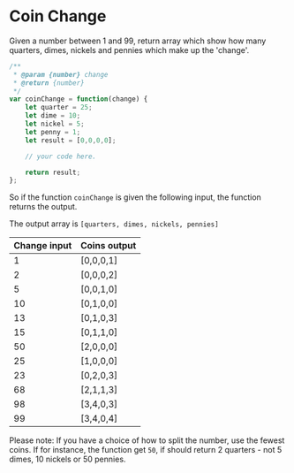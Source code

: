 # Coin Change

Given a number between 1 and 99, return array which show how many quarters, dimes, nickels and pennies which make up the 'change'.


```javascript
/**
 * @param {number} change
 * @return {number}
 */
var coinChange = function(change) {
    let quarter = 25;
    let dime = 10;
    let nickel = 5;
    let penny = 1;
    let result = [0,0,0,0];

    // your code here.

    return result;
};
```

So if the function `coinChange` is given the following input, the function returns the output.

The output array is 
`[quarters, dimes, nickels, pennies]`

|Change input|Coins output|
|---|---|
|1|[0,0,0,1]|
|2|[0,0,0,2]|
|5|[0,0,1,0]|
|10|[0,1,0,0]|
|13|[0,1,0,3]|
|15|[0,1,1,0]|
|50|[2,0,0,0]|
|25|[1,0,0,0]|
|23|[0,2,0,3]|
|68|[2,1,1,3]|
|98|[3,4,0,3]|
|99|[3,4,0,4]|

Please note: If you have a choice of how to split the number, use the fewest coins. If for instance, the function get `50`, if should return 2 quarters - not 5 dimes, 10 nickels or 50 pennies.
